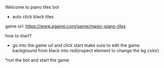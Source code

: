 Welcome to piano tiles bot

- auto click black tiles



game url: https://www.agame.com/game/magic-piano-tiles

how to start?

* go into the game url and click start make sure to edit the game background from black into red(inspect element to change the bg color)

*run the bot and start the game
